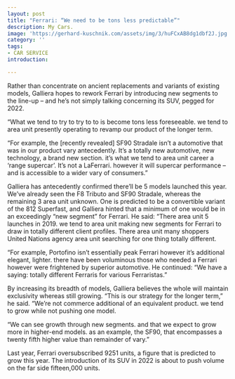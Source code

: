 ```yaml
---
layout: post
title: "Ferrari: “We need to be tons less predictable”"
description: My Cars.
image: 'https://gerhard-kuschnik.com/assets/img/3/huFCxAB8dg1dbf2J.jpg'
category: ''
tags:
- CAR SERVICE
introduction:

---
```


Rather than concentrate on ancient replacements and variants of existing models, Galliera hopes to rework Ferrari by introducing new segments to the line-up – and he’s not simply talking concerning its SUV, pegged for 2022.

“What we tend to try to try to to is become tons less foreseeable. we tend to area unit presently operating to revamp our product of the longer term.

“For example, the [recently revealed] SF90 Stradale isn’t a automotive that was in our product vary antecedently. It’s a totally new automotive, new technology, a brand new section. it’s what we tend to area unit career a ‘range supercar’. It’s not a LaFerrari. however it will supercar performance – and is accessible to a wider vary of consumers.”

Galliera has antecedently confirmed there’ll be 5 models launched this year. We’ve already seen the F8 Tributo and SF90 Stradale, whereas the remaining 3 area unit unknown. One is predicted to be a convertible variant of the 812 Superfast, and Galliera hinted that a minimum of one would be in an exceedingly “new segment” for Ferrari. 
He said: “There area unit 5 launches in 2019. we tend to area unit making new segments for Ferrari to draw in totally different client profiles. There area unit many shoppers United Nations agency area unit searching for one thing totally different.

“For example, Portofino isn’t essentially peak Ferrari however it’s additional elegant, lighter. there have been voluminous those who needed a Ferrari however were frightened by superior automotive. He continued: “We have a saying: totally different Ferraris for various Ferraristas.”

By increasing its breadth of models, Galliera believes the whole will maintain exclusivity whereas still growing. “This is our strategy for the longer term,” he said. “We’re not commerce additional of an equivalent product. we tend to grow while not pushing one model.

“We can see growth through new segments. and that we expect to grow more in higher-end models. as an example, the SF90, that encompasses a twenty fifth higher value than remainder of vary.”

Last year, Ferrari oversubscribed 9251 units, a figure that is predicted to grow this year. The introduction of its SUV in 2022 is about to push volume on the far side fifteen,000 units.